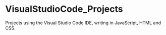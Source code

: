 # VisualStudioCode_Projects
Projects using the Visual Studio Code IDE, writing in JavaScript, HTML and CSS.
